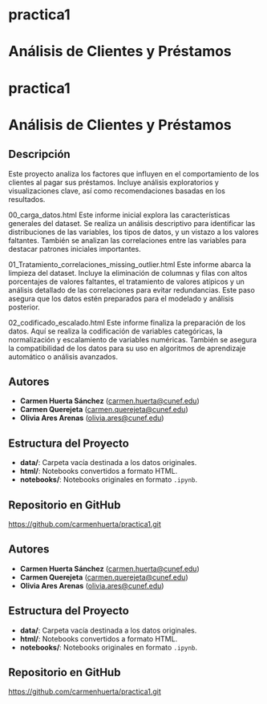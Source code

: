 # practica1
# Análisis de Clientes y Préstamos


# practica1
# Análisis de Clientes y Préstamos

## Descripción
Este proyecto analiza los factores que influyen en el comportamiento de los clientes al pagar sus préstamos. Incluye análisis exploratorios y visualizaciones clave, así como recomendaciones basadas en los resultados.

00_carga_datos.html
Este informe inicial explora las características generales del dataset. Se realiza un análisis descriptivo para identificar las distribuciones de las variables, los tipos de datos, y un vistazo a los valores faltantes. También se analizan las correlaciones entre las variables para destacar patrones iniciales importantes.

01_Tratamiento_correlaciones_missing_outlier.html
Este informe abarca la limpieza del dataset. Incluye la eliminación de columnas y filas con altos porcentajes de valores faltantes, el tratamiento de valores atípicos y un análisis detallado de las correlaciones para evitar redundancias. Este paso asegura que los datos estén preparados para el modelado y análisis posterior.

02_codificado_escalado.html
Este informe finaliza la preparación de los datos. Aquí se realiza la codificación de variables categóricas, la normalización y escalamiento de variables numéricas. También se asegura la compatibilidad de los datos para su uso en algoritmos de aprendizaje automático o análisis avanzados.

## Autores
- **Carmen Huerta Sánchez** (carmen.huerta@cunef.edu)
- **Carmen Querejeta** (carmen.querejeta@cunef.edu)
- **Olivia Ares Arenas** (olivia.ares@cunef.edu)

## Estructura del Proyecto
- **data/**: Carpeta vacía destinada a los datos originales.
- **html/**: Notebooks convertidos a formato HTML.
- **notebooks/**: Notebooks originales en formato `.ipynb`.


## Repositorio en GitHub
https://github.com/carmenhuerta/practica1.git

## Autores
- **Carmen Huerta Sánchez** (carmen.huerta@cunef.edu)
- **Carmen Querejeta** (carmen.querejeta@cunef.edu)
- **Olivia Ares Arenas** (olivia.ares@cunef.edu)

## Estructura del Proyecto
- **data/**: Carpeta vacía destinada a los datos originales.
- **html/**: Notebooks convertidos a formato HTML.
- **notebooks/**: Notebooks originales en formato `.ipynb`.


## Repositorio en GitHub
https://github.com/carmenhuerta/practica1.git
